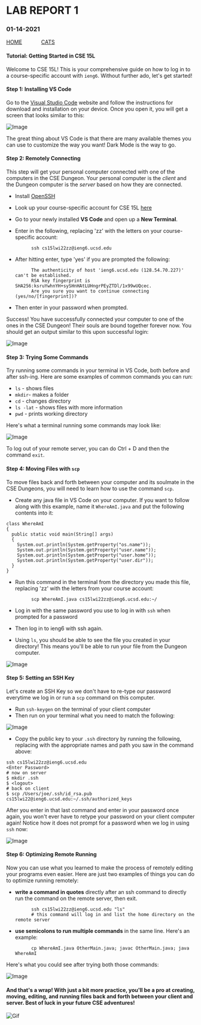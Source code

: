 # **LAB REPORT 1**
### 01-14-2021

[HOME](https://jupoon.github.io/cse15l-lab-reports/) &nbsp; &nbsp; &nbsp; &nbsp; &nbsp; &nbsp; [CATS](https://jupoon.github.io/cse15l-lab-reports/cats.md)

#### **Tutorial: Getting Started in CSE 15L**
Welcome to CSE 15L! This is your comprehensive guide on how to log in to a course-specific account with `ieng6`. Without further ado, let's get started!

#### **Step 1: Installing VS Code**
Go to the [Visual Studio Code](https://code.visualstudio.com/) website and follow the instructions for download and installation on your device. Once you open it, you will get a screen that looks similar to this:

![Image](screenshot_one.png)

The great thing about VS Code is that there are many available themes you can use to customize the way you want! Dark Mode is the way to go.

#### **Step 2: Remotely Connecting**
This step will get your personal computer connected with one of the computers in the CSE Dungeon. Your personal computer is the *client* and the Dungeon computer is the *server* based on how they are connected.

* Install [OpenSSH](https://docs.microsoft.com/en-us/windows-server/administration/openssh/openssh_install_firstuse)
* Look up your course-specific account for CSE 15L [here](https://sdacs.ucsd.edu/~icc/index.php)
* Go to your newly installed **VS Code** and open up a **New Terminal**.
* Enter in the following, replacing 'zz' with the letters on your course-specific account:
            
            ssh cs15lwi22zz@ieng6.ucsd.edu

* After hitting enter, type 'yes' if you are prompted the following:
            
            The authenticity of host 'ieng6.ucsd.edu (128.54.70.227)' can't be established. 
            RSA key fingerprint is SHA256:ksruYwhnYH+sySHnHAtLUHngrPEyZTDl/1x99wUQcec. 
            Are you sure you want to continue connecting (yes/no/[fingerprint])? 

* Then enter in your password when prompted. 

Success! You have successfully connected your computer to one of the ones in the CSE Dungeon! Their souls are bound together forever now. You should get an output similar to this upon successful login:

![Image](ss_two.png)

#### **Step 3: Trying Some Commands**
Try running some commands in your terminal in VS Code, both before and after ssh-ing. Here are some examples of common commands you can run:
* `ls` - shows files
* `mkdir`- makes a folder
* `cd` - changes directory
* `ls -lat` - shows files with more information
* `pwd` - prints working directory

Here's what a terminal running some commands may look like:

![Image](ss_three.png)

To log out of your remote server, you can do Ctrl + D and then the command `exit`.

#### **Step 4: Moving Files with `scp`**
To move files back and forth between your computer and its soulmate in the CSE Dungeons, you will need to learn how to use the command `scp`.

* Create any java file in VS Code on your computer. If you want to follow along with this example, name it `WhereAmI.java` and put the following contents into it:

```
class WhereAmI 
{
  public static void main(String[] args) 
  {
    System.out.println(System.getProperty("os.name"));
    System.out.println(System.getProperty("user.name"));
    System.out.println(System.getProperty("user.home"));
    System.out.println(System.getProperty("user.dir"));
  }
}
```
* Run this command in the terminal from the directory you made this file, replacing 'zz' with the letters from your course account:

            scp WhereAmI.java cs15lwi22zz@ieng6.ucsd.edu:~/

* Log in with the same password you use to log in with `ssh` when prompted for a password
* Then log in to ieng6 with ssh again.
* Using `ls`, you should be able to see the file you created in your directory! This means you'll be able to run your file from the Dungeon computer.

![Image](ss_four.png)

#### **Step 5: Setting an SSH Key**
Let's create an SSH Key so we don't have to re-type our password everytime we log in or run a `scp` command on this computer.
* Run `ssh-keygen` on the terminal of your client computer
* Then run on your terminal what you need to match the following:

![Image](ss_five.png)

* Copy the public key to your `.ssh` directory by running the following, replacing with the appropriate names and path you saw in the command above:

```
ssh cs15lwi22zz@ieng6.ucsd.edu
<Enter Password>
# now on server
$ mkdir .ssh
$ <logout>
# back on client
$ scp /Users/joe/.ssh/id_rsa.pub cs15lwi22@ieng6.ucsd.edu:~/.ssh/authorized_keys
```
After you enter in that last command and enter in your password once again, you won't ever have to retype your password on your client computer again! Notice how it does not prompt for a password when we log in using `ssh` now:
 
![Image](ss_six.png)
 
#### **Step 6: Optimizing Remote Running**
Now you can use what you learned to make the process of remotely editing your programs even easier. Here are just two examples of things you can do to optimize running remotely:
* **write a command in quotes** directly after an ssh command to directly run the command on the remote server, then exit.

            ssh cs15lwi22zz@ieng6.ucsd.edu "ls"
            # this command will log in and list the home directory on the remote server

* **use semicolons to run multiple commands** in the same line. Here's an example:

            cp WhereAmI.java OtherMain.java; javac OtherMain.java; java WhereAmI

Here's what you could see after trying both those commands:

![Image](ss_seven.png)


#### **And that's a wrap! With just a bit more practice, you'll be a pro at creating, moving, editing, and running files back and forth between your client and server. Best of luck in your future CSE adventures!**

![Gif](https://media.giphy.com/media/vFKqnCdLPNOKc/giphy.gif)




